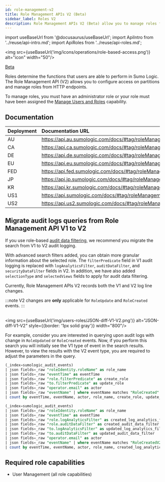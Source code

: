 ```yaml
---
id: role-management-v2
title: Role Management APIs V2 (Beta)
sidebar_label: Roles V2
description: Role Management APIs V2 (Beta) allow you to manage roles from HTTP endpoints.
---
```


import useBaseUrl from '@docusaurus/useBaseUrl';
import ApiIntro from '../reuse/api-intro.md';
import ApiRoles from '../reuse/api-roles.md';

<img src={useBaseUrl('img/icons/operations/role-based-access.png')} alt="icon" width="50"/>

<p> <a href="/docs/beta"><span className="beta">Beta</span></a> </p>

Roles determine the functions that users are able to perform in Sumo Logic. The Role Management API (V2) allows you to configure access on partitions and manage roles from HTTP endpoints.

To manage roles, you must have an administrator role or your role must have been assigned the [Manage Users and Roles](/docs/manage/users-roles/) capability.

## Documentation

<ApiIntro/>

| Deployment | Documentation URL                                      |
|:------------|:--------------------------------------------------------|
| AU         | https://api.au.sumologic.com/docs/#tag/roleManagementV2  |
| CA         | https://api.ca.sumologic.com/docs/#tag/roleManagementV2  |
| DE         | https://api.de.sumologic.com/docs/#tag/roleManagementV2  |
| EU         | https://api.eu.sumologic.com/docs/#tag/roleManagementV2  |
| FED        | https://api.fed.sumologic.com/docs/#tag/roleManagementV2 |
| JP         | https://api.jp.sumologic.com/docs/#tag/roleManagementV2  |
| KR         | https://api.kr.sumologic.com/docs/#tag/roleManagementV2  |
| US1        | https://api.sumologic.com/docs/#tag/roleManagementV2     |
| US2        | https://api.us2.sumologic.com/docs/#tag/roleManagementV2 |

## Migrate audit logs queries from Role Management API V1 to V2

If you use role-based [audit data filtering](/docs/manage/users-roles/roles/create-manage-roles/#create-a-role), we recommend you migrate the search from V1 to V2 audit logging.

With advanced search filters added, you can obtain more granular information about the selected role. The `filterPredicate` field in V1 audit logging is replaced with `logAnalyticsFilter`, `auditDataFilter`, and `securityDataFilter` fields in V2. In addition, we have also added `selectionType` and `selectedViews` fields to apply for audit data filtering.

Currently, Role Management APIs V2 records both the V1 and V2 log line changes.

:::note
V2 changes are **only** applicable for `RoleUpdate` and `RoleCreated` events.
:::

<br/><img src={useBaseUrl('img/users-roles/JSON-diff-V1-V2.png')} alt="JSON-diff-V1-V2" style={{border: '1px solid gray'}} width="800"/>

For example, consider you are interested in querying upon audit logs with change in `RoleUpdated` or `RoleCreated` events. Now, if you perform this search you will initially see the V1 type of event in the search results. However, to view the results with the V2 event type, you are required to adjust the parameters in the query.

```sql title="V1 Audit Logging"
(_index=sumologic_audit_events)
| json fields=_raw "roleIdentity.roleName" as role_name
| json fields=_raw "eventTime" as eventTime
| json fields=_raw "role.filterPredicate" as create_role
| json fields=_raw "to.filterPredicate" as update_role
| json fields=_raw "operator.email" as actor
| json fields=_raw "eventName" | where eventName matches "RoleCreated" OR eventName="RoleUpdate"
| count by eventTime, eventName, actor, role_name, create_role, update_role
```

```sql title="V2 Audit Logging"
(_index=sumologic_audit_events)
| json fields=_raw "roleIdentity.roleName" as role_name
| json fields=_raw "eventTime" as eventTime
| json fields=_raw "role.logAnalyticsFilter" as created_log_analytics_filter
| json fields=_raw "role.auditDataFilter" as created_audit_data_filter
| json fields=_raw "to.logAnalyticsFilter" as updated_log_analytics_filter
| json fields=_raw "to.auditDataFilter" as updated_audit_data_filter
| json fields=_raw "operator.email" as actor
| json fields=_raw "eventName" | where eventName matches "RoleCreatedV2" OR eventName="RoleUpdateV2"
| count by eventTime, eventName, actor, role_name, created_log_analytics_filter, created_audit_data_filter, updated_log_analytics_filter, updated_log_analytics_filter
```

## Required role capabilities

<ApiRoles/>

* User Management (all role capabilities)
